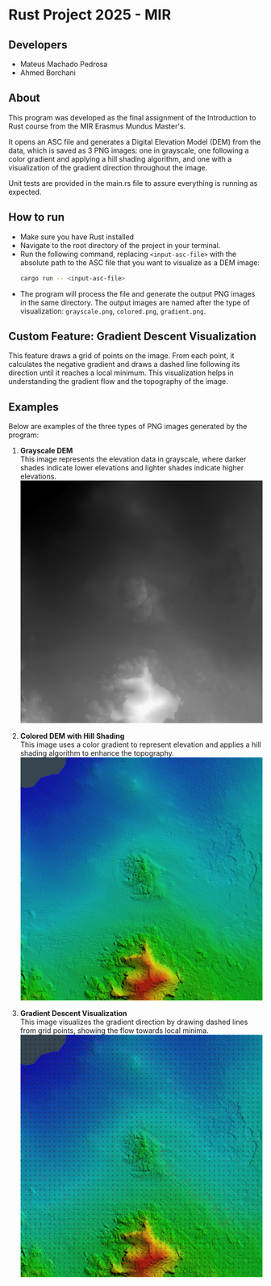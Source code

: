 # Rust Project 2025 - MIR

## Developers
- Mateus Machado Pedrosa
- Ahmed Borchani

## About
This program was developed as the final assignment of the Introduction to Rust course from the MIR Erasmus Mundus Master's.

It opens an ASC file and generates a Digital Elevation Model (DEM) from the data, which is saved as 3 PNG images: one in grayscale, one following a color gradient and applying a hill shading algorithm, and one with a visualization of the gradient direction throughout the image.

Unit tests are provided in the main.rs file to assure everything is running as expected.

## How to run
- Make sure you have Rust installed
- Navigate to the root directory of the project in your terminal.
- Run the following command, replacing `<input-asc-file>` with the absolute path to the ASC file that you want to visualize as a DEM image:
    ```bash
    cargo run -- <input-asc-file>
    ```
- The program will process the file and generate the output PNG images in the same directory. The output images are named after the type of visualization: `grayscale.png`, `colored.png`, `gradient.png`.

## Custom Feature: Gradient Descent Visualization
This feature draws a grid of points on the image. From each point, it calculates the negative gradient and draws a dashed line following its direction until it reaches a local minimum. This visualization helps in understanding the gradient flow and the topography of the image.

## Examples

Below are examples of the three types of PNG images generated by the program:

1. **Grayscale DEM**  
   This image represents the elevation data in grayscale, where darker shades indicate lower elevations and lighter shades indicate higher elevations.  
   ![Grayscale DEM Example](examples/grayscale.png)

2. **Colored DEM with Hill Shading**  
   This image uses a color gradient to represent elevation and applies a hill shading algorithm to enhance the topography.  
   ![Colored DEM Example](examples/colored.png)

3. **Gradient Descent Visualization**  
   This image visualizes the gradient direction by drawing dashed lines from grid points, showing the flow towards local minima.  
   ![Gradient Descent Example](examples/gradient.png)
